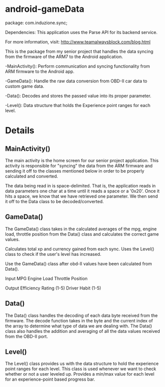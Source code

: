 android-gameData
================
package: com.induzione.sync;

Dependencies: This application uses the Parse API for its backend service. 

For more information, visit: http://www.teamalwaysblock.com/blog.html



This is the package from my senior project that handles the data syncing from the firmware of the ARM7
to the Android application. 

-MainActivity(): Perform communication and syncing functionality from ARM firmware to the Android app.

-GameData():   Handle the raw data conversion from OBD-II car data to custom game data.

-Data():       Decodes and stores the passed value into its proper parameter.

-Level():      Data structure that holds the Experience point ranges for each level.


Details
====================

MainActivity()
--------------------
The main activity is the home screen for our senior project application.  This activity is responsible for 
"syncing" the data from the ARM firmware and sending it off to the classes mentioned below in order to be properly
calculated and converted.  

The data being read in is space-delimited.  That is, the application reads in data parameters one char at a time until
it reads a space or a '0x20'.  Once it hits a space, we know that we have retrieved one parameter.  We then send it off
to the Data class to be decoded/converted.  




GameData()
--------------------
The GameData() class takes in the calculated averages of the mpg, engine load, throttle position from the Data() class
and calculates the correct game values. 

Calculates total xp and currency gained from each sync.  Uses the Level() class to check if the user's level has increased.

Use the GameData() class after obd-II values have been calculated from Data().

Input 
    MPG
    Engine Load
    Throttle Position 

Output 
    Efficiency Rating (1-5)
    Driver Habit      (1-5)
    

Data()
------------------
The Data() class handles the decoding of each data byte received from the firmware. 
The decode function takes in the byte and the current index of the array to determine what type of data 
we are dealing with.  The Data() class also handles the addition and averaging of all the data values received from the
OBD-II port. 

Level()
------------------
The Level() class provides us with the data structure to hold the experience point ranges for each level.  This class is used
whenever we want to check whether or not a user leveled up. Provides a min/max value for each level for an experience-point based 
progress bar.
